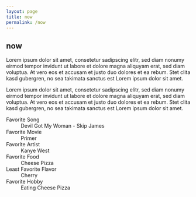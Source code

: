 ```yaml
---
layout: page
title: now
permalink: /now
---
```

<article class="pa3 pa5-ns mw7 center">
  <div>
    <h1 class="dark-gray f5 f4-l mt0">now</h1>
    <p class="f6 f5-l lh-copy">
      Lorem ipsum dolor sit amet, consetetur sadipscing elitr, sed diam nonumy eirmod
      tempor invidunt ut labore et dolore magna aliquyam erat, sed diam voluptua. At
      vero eos et accusam et justo duo dolores et ea rebum. Stet clita kasd gubergren,
      no sea takimata sanctus est Lorem ipsum dolor sit amet.
    </p>
    <p class="f6 f5-l lh-copy">
      Lorem ipsum dolor sit amet, consetetur sadipscing elitr, sed diam nonumy eirmod
      tempor invidunt ut labore et dolore magna aliquyam erat, sed diam voluptua. At
      vero eos et accusam et justo duo dolores et ea rebum. Stet clita kasd gubergren,
      no sea takimata sanctus est Lorem ipsum dolor sit amet.
    </p>
    <dl class="lh-title pa4 mt0">
      <dt class="f6 b">Favorite Song</dt>
      <dd class="ml0">Devil Got My Woman - Skip James</dd>
      <dt class="f6 b mt2">Favorite Movie</dt>
      <dd class="ml0">Primer</dd>
      <dt class="f6 b mt2">Favorite Artist</dt>
      <dd class="ml0">Kanye West</dd>
      <dt class="f6 b mt2">Favorite Food</dt>
      <dd class="ml0">Cheese Pizza</dd>
      <dt class="f6 b mt2">Least Favorite Flavor</dt>
      <dd class="ml0">Cherry</dd>
      <dt class="f6 b mt2">Favorite Hobby</dt>
      <dd class="ml0">Eating Cheese Pizza</dd>
    </dl>


  </div>
</article>